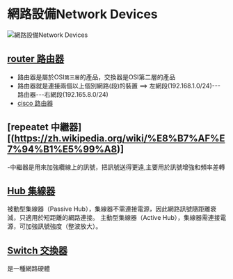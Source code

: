 # 網路設備Network Devices

![網路設備Network Devices](網路設備.png)


## [router 路由器](https://zh.wikipedia.org/wiki/%E8%B7%AF%E7%94%B1%E5%99%A8)

- 路由器是屬於OSI`第三層`的產品，交換器是OSI第二層的產品
- 路由器就是連接兩個以上個別網路(段)的裝置 ==>  左網段(192.168.1.0/24)---路由器---右網段(192.165.8.0/24)
- [cisco 路由器](https://www.cisco.com/c/en/us/products/routers/900-series-integrated-services-routers-isr/index.html)

## [repeatet 中繼器][(https://zh.wikipedia.org/wiki/%E8%B7%AF%E7%94%B1%E5%99%A8)]
-中繼器是用來加強纜線上的訊號，把訊號送得更遠,主要用於訊號增強和頻率差轉

## [Hub 集線器](https://zh.wikipedia.org/wiki/%E9%9B%86%E7%B7%9A%E5%99%A8)
被動型集線器（Passive Hub），集線器不需連接電源，因此網路訊號隨距離衰減，只適用於短距離的網路連接。
主動型集線器（Active Hub），集線器需連接電源，可加強訊號強度（整波放大）。

## [Switch 交換器](https://zh.wikipedia.org/wiki/%E7%B6%B2%E8%B7%AF%E4%BA%A4%E6%8F%9B%E5%99%A8)
是一種網路硬體



